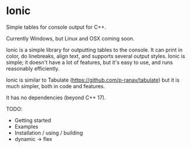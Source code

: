 # Ionic

Simple tables for console output for C++.

Currently Windows, but Linux and OSX coming soon.

Ionic is a simple library for outputting tables to the console. It can print
in color, do linebreaks, align text, and supports several output styles.
Ionic is simple; it doesn't have a lot of features, but it's easy to use, and
runs reasonably efficiently.

Ionic is similar to Tabulate (https://github.com/p-ranav/tabulate) but it is
much simpler, both in code and features.

It has no dependencies (beyond C++ 17).

TODO:

* Getting started
* Examples
* Installation / using / building
* dynamic -> flex

